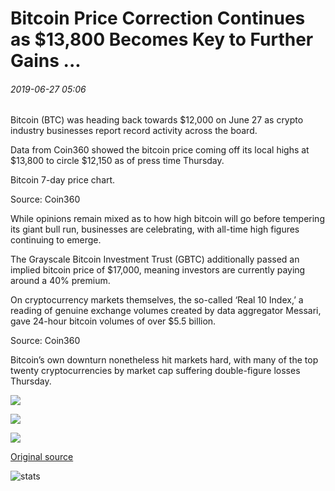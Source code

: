 # Bitcoin Price Correction Continues as $13,800 Becomes Key to Further Gains ...

###### 2019-06-27 05:06

Bitcoin (BTC) was heading back towards $12,000 on June 27 as crypto industry businesses report record activity across the board.

Data from Coin360 showed the bitcoin price coming off its local highs at $13,800 to circle $12,150 as of press time Thursday.

Bitcoin 7-day price chart.

Source: Coin360

While opinions remain mixed as to how high bitcoin will go before tempering its giant bull run, businesses are celebrating, with all-time high figures continuing to emerge.

The Grayscale Bitcoin Investment Trust (GBTC) additionally passed an implied bitcoin price of $17,000, meaning investors are currently paying around a 40% premium.

On cryptocurrency markets themselves, the so-called ‘Real 10 Index,’ a reading of genuine exchange volumes created by data aggregator Messari, gave 24-hour bitcoin volumes of over $5.5 billion.

Source: Coin360

Bitcoin’s own downturn nonetheless hit markets hard, with many of the top twenty cryptocurrencies by market cap suffering double-figure losses Thursday.

![](https://s3.cointelegraph.com/storage/uploads/view/1929d785cc679dc59305bad6008ffb75.png)

![](https://s3.cointelegraph.com/storage/uploads/view/adbe9e778749c1c884a7f9497624fa11.png)

![](https://s3.cointelegraph.com/storage/uploads/view/72f309d7cf21cd2ddb9480c052e39375.png)

[Original source](https://cointelegraph.com/news/bitcoin-price-correction-continues-as-13-800-becomes-key-to-further-gains)

![stats](https://c.statcounter.com/11760860/0/a89fa40b/1/ "stats")